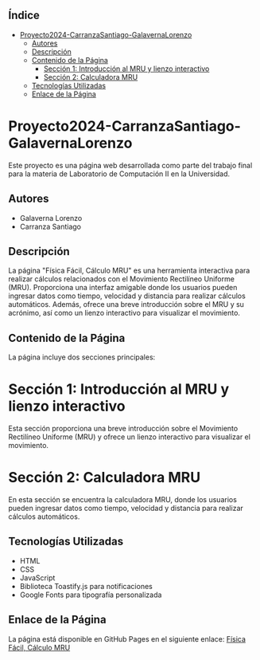 ## Índice

- [Proyecto2024-CarranzaSantiago-GalavernaLorenzo](#Proyecto2024-CarranzaSantiago-GalavernaLorenzo)
    - [Autores](#Autores)
    - [Descripción](#Descripción)
    - [Contenido de la Página](#Contenido-de-la-Página)
        - [Sección 1: Introducción al MRU y lienzo interactivo](#sección-1-introducción-al-mru-y-lienzo-interactivo)
        - [Sección 2: Calculadora MRU](#sección-2-calculadora-mru)
    - [Tecnologías Utilizadas](#Tecnologías-Utilizadas)
    - [Enlace de la Página](#Enlace-de-la-Página)

# Proyecto2024-CarranzaSantiago-GalavernaLorenzo

Este proyecto es una página web desarrollada como parte del trabajo final para la materia de Laboratorio de Computación II en la Universidad.

## Autores

- Galaverna Lorenzo
- Carranza Santiago

## Descripción

La página "Física Fácil, Cálculo MRU" es una herramienta interactiva para realizar cálculos relacionados con el Movimiento Rectilíneo Uniforme (MRU). Proporciona una interfaz amigable donde los usuarios pueden ingresar datos como tiempo, velocidad y distancia para realizar cálculos automáticos. Además, ofrece una breve introducción sobre el MRU y su acrónimo, así como un lienzo interactivo para visualizar el movimiento.

## Contenido de la Página
La página incluye dos secciones principales:

# Sección 1: Introducción al MRU y lienzo interactivo
Esta sección proporciona una breve introducción sobre el Movimiento Rectilíneo Uniforme (MRU) y ofrece un lienzo interactivo para visualizar el movimiento.

# Sección 2: Calculadora MRU
En esta sección se encuentra la calculadora MRU, donde los usuarios pueden ingresar datos como tiempo, velocidad y distancia para realizar cálculos automáticos.

## Tecnologías Utilizadas

- HTML
- CSS
- JavaScript
- Biblioteca Toastify.js para notificaciones
- Google Fonts para tipografía personalizada

## Enlace de la Página

La página está disponible en GitHub Pages en el siguiente enlace: [Física Fácil, Cálculo MRU](https://ucc-labcompu2.github.io/Proyecto2024-CarranzaSantiago-GalavernaLorenzo/index.html)